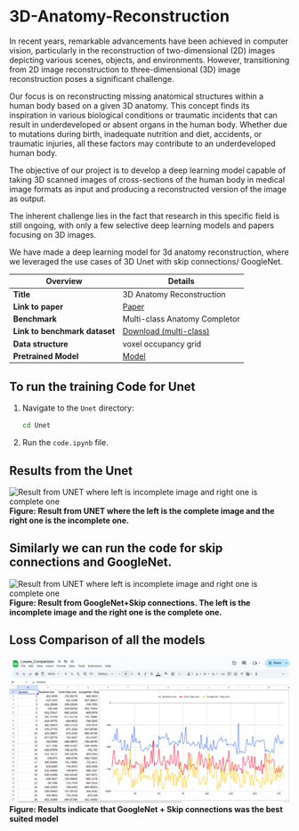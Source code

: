 # 3D-Anatomy-Reconstruction
In recent years, remarkable advancements have been achieved in
computer vision, particularly in the reconstruction of
two-dimensional (2D) images depicting various scenes, objects,
and environments. However, transitioning from 2D image
reconstruction to three-dimensional (3D) image reconstruction
poses a significant challenge.

Our focus is on reconstructing missing anatomical structures
within a human body based on a given 3D anatomy. This concept
finds its inspiration in various biological conditions or traumatic
incidents that can result in underdeveloped or absent organs in
the human body. Whether due to mutations during birth,
inadequate nutrition and diet, accidents, or traumatic injuries, all
these factors may contribute to an underdeveloped human body.

The objective of our project is to develop a deep learning model
capable of taking 3D scanned images of cross-sections of the
human body in medical image formats as input and producing a
reconstructed version of the image as output.

The inherent challenge lies in the fact that research in this specific
field is still ongoing, with only a few selective deep learning
models and papers focusing on 3D images.

We have made a deep learning model for 3d anatomy reconstruction, where we leveraged the use cases of 3D Unet with skip connections/ GoogleNet.

| Overview       | Details |
| -------------- | ------- |
| **Title**      | 3D Anatomy Reconstruction |
| **Link to paper** | [Paper](https://arxiv.org/abs/2309.04956) |
| **Benchmark**  | Multi-class Anatomy Completor |
| **Link to benchmark dataset** | [Download (multi-class)](https://files.icg.tugraz.at/f/b0623306eb9246be8c3c/?dl=1) |
| **Data structure** | voxel occupancy grid |
| **Pretrained Model** | [Model](https://drive.google.com/drive/folders/15iy86nhCFKLpnIPgxniZjJqspSbZv3Ub?usp=drive_link ) |

## To run the training Code for Unet

1. Navigate to the `Unet` directory:
    ```sh
    cd Unet
    ```
2. Run the `code.ipynb` file.

## Results from the Unet

![Result from UNET where left is incomplete image and right one is complete one](https://github.com/krishmittal1301/3D-anatomy-completer-/blob/main/Unet/WhatsApp%20Image%202024-05-07%20at%2010.55.53_28ebe640.jpg)
**Figure: Result from UNET where the left is the complete image and the right one is the incomplete one.**

## Similarly we can run the code for skip connections and GoogleNet.

![Result from UNET where left is incomplete image and right one is complete one](https://github.com/krishmittal1301/3D-anatomy-completer-/blob/main/Unet%2BSkip/WhatsApp%20Image%202024-05-14%20at%2016.10.08_2b9a161b.jpg)
**Figure: Result from GoogleNet+Skip connections. The left is the incomplete image and the right one is the complete one.**

## Loss Comparison of all the models

![Result](https://github.com/Techtronics21/3D-anatomy-reconstruction/blob/main/Losses_Comparison.png)
**Figure: Results indicate that GoogleNet + Skip connections was the best suited model**
